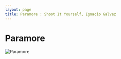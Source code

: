 ```yaml
---
layout: page
title: Paramore : Shoot It Yourself, Ignacio Galvez
---
```


# Paramore

![Paramore](http://assets.farmhouse.co/publishing/1-shoot-it-yourself/images/paramore-1.jpg)
